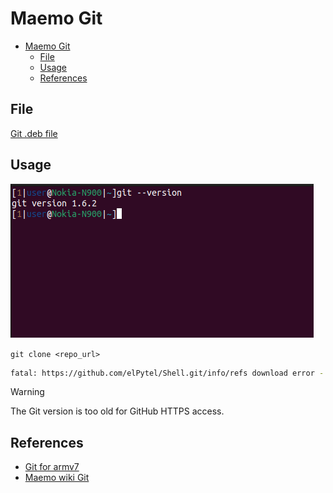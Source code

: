 # Maemo Git

- [Maemo Git](#maemo-git)
  - [File](#file)
  - [Usage](#usage)
  - [References](#references)
  
## File

[Git .deb file](../maemoOS_files/deb/git_1.6.2-1_armel.deb)

## Usage
![Git on Nokia](../assets/Maemo/Nokia%20N900%20git.png)


`git clone <repo_url>`
```bash
fatal: https://github.com/elPytel/Shell.git/info/refs download error - error:1407742E:SSL routines:SSL23_GET_SERVER_HELLO:tlsv1 alert protocol version
```

> [!warning]
> The Git version is too old for GitHub HTTPS access.


## References
- [Git for armv7](https://nikosapi.org/software/git/)
- [Maemo wiki Git](https://talk.maemo.org/showthread.php?t=27352&highlight=git+index-pack)